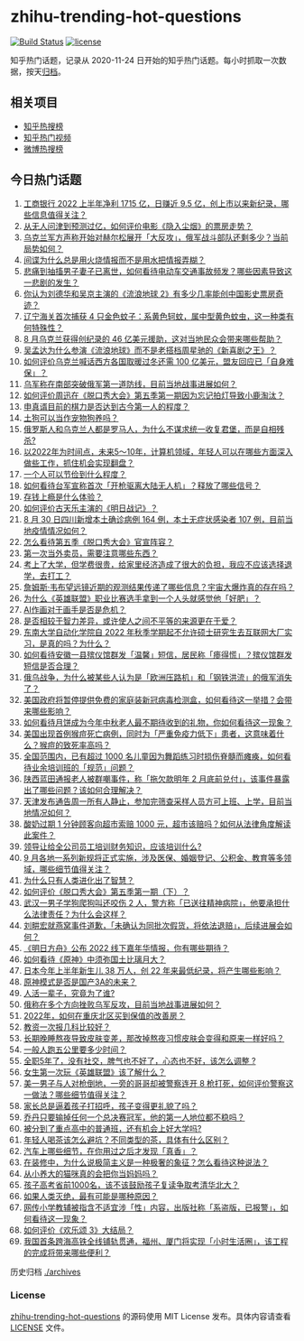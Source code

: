 # zhihu-trending-hot-questions

[![Build Status](https://github.com/justjavac/zhihu-trending-hot-questions/workflows/ci/badge.svg?branch=master)](https://github.com/justjavac/zhihu-trending-hot-questions/actions)
[![license](https://img.shields.io/github/license/justjavac/zhihu-trending-hot-questions)](https://github.com/justjavac/zhihu-trending-hot-questions/blob/master/LICENSE)

知乎热门话题，记录从 2020-11-24 日开始的知乎热门话题。每小时抓取一次数据，按天[归档](./archives)。

## 相关项目

- [知乎热搜榜](https://github.com/justjavac/zhihu-trending-top-search)
- [知乎热门视频](https://github.com/justjavac/zhihu-trending-hot-video)
- [微博热搜榜](https://github.com/justjavac/weibo-trending-hot-search)

## 今日热门话题

<!-- BEGIN -->
<!-- 最后更新时间 Thu Sep 01 2022 07:04:51 GMT+0800 (China Standard Time) -->

1. [工商银行 2022 上半年净利 1715 亿，日赚近 9.5 亿，创上市以来新纪录，哪些信息值得关注？](https://www.zhihu.com/question/550807272)
1. [从无人问津到预测过亿，如何评价电影《隐入尘烟》的票房走势？](https://www.zhihu.com/question/550455441)
1. [乌克兰军方声称开始对赫尔松展开「大反攻」，俄军战斗部队还剩多少？当前局势如何？](https://www.zhihu.com/question/550786927)
1. [间谍为什么总是用火烧情报而不是用水把情报弄糊？](https://www.zhihu.com/question/521366779)
1. [悲痛到抽搐男子妻子已离世，如何看待电动车交通事故频发？哪些因素导致这一悲剧的发生？](https://www.zhihu.com/question/551005789)
1. [你认为刘德华和吴京主演的《流浪地球 2》有多少几率能创中国影史票房奇迹？](https://www.zhihu.com/question/550730872)
1. [辽宁海关首次捕获 4 只金色蚊子：系黄色轲蚊，属中型黄色蚊虫，这一种类有何特殊性？](https://www.zhihu.com/question/551021268)
1. [8 月乌克兰获得创纪录的 46 亿美元援助，这对当地民众会带来哪些帮助？](https://www.zhihu.com/question/550889042)
1. [吴孟达为什么参演《流浪地球》而不是老搭档周星驰的《新喜剧之王》？](https://www.zhihu.com/question/311959965)
1. [如何评价乌克兰喊话西方各国取暖过冬还需 100 亿美元，盟友回应已「自身难保」？](https://www.zhihu.com/question/550770715)
1. [乌军称在南部突破俄军第一道防线，目前当地战事进展如何？](https://www.zhihu.com/question/550753794)
1. [如何评价周迅在《脱口秀大会》第五季第一期因为忘记拍灯导致小鹿淘汰？](https://www.zhihu.com/question/550843516)
1. [申真谞目前的棋力是否达到古今第一人的程度？](https://www.zhihu.com/question/550531872)
1. [土狗可以当作宠物狗养吗？](https://www.zhihu.com/question/333464236)
1. [俄罗斯人和乌克兰人都是罗马人，为什么不谋求统一收复君堡，而是自相残杀?](https://www.zhihu.com/question/550072946)
1. [以2022年为时间点，未来5～10年，计算机领域，年轻人可以在哪些方面深入做些工作，抓住机会实现翻盘？](https://www.zhihu.com/question/545918958)
1. [一个人可以节俭到什么程度？](https://www.zhihu.com/question/301201332)
1. [如何看待台军宣称首次「开枪驱离大陆无人机」？释放了哪些信号？](https://www.zhihu.com/question/550936807)
1. [存钱上瘾是什么体验？](https://www.zhihu.com/question/391039309)
1. [如何评价古天乐主演的《明日战记》？](https://www.zhihu.com/question/60772659)
1. [8 月 30 日四川新增本土确诊病例 164 例，本土无症状感染者 107 例，目前当地疫情情况如何？](https://www.zhihu.com/question/550911601)
1. [怎么看待第五季《脱口秀大会》官宣阵容？](https://www.zhihu.com/question/477035462)
1. [第一次当外卖员，需要注意哪些东西？](https://www.zhihu.com/question/431355717)
1. [考上了大学，但学费很贵，给家里经济造成了很大的负担，我应不应该选择退学，去打工？](https://www.zhihu.com/question/549407769)
1. [詹姆斯·韦布望远镜近期的观测结果传递了哪些信息？宇宙大爆炸真的存在吗？](https://www.zhihu.com/question/550918040)
1. [为什么《英雄联盟》职业比赛选手拿到一个人头就感觉他「好肥」？](https://www.zhihu.com/question/540821748)
1. [AI作画对于画手是否是危机？](https://www.zhihu.com/question/549274103)
1. [是否相较于智力差异，或许使人之间不平等的来源更在于爱？](https://www.zhihu.com/question/546214921)
1. [东南大学自动化学院自 2022 年秋季学期起不允许硕士研究生去互联网大厂实习，是真的吗？为什么？](https://www.zhihu.com/question/549983575)
1. [如何看待安徽一县殡仪馆群发「温馨」短信，居民称「瘆得慌」？殡仪馆群发短信是否合理？](https://www.zhihu.com/question/550783097)
1. [俄乌战争，为什么被某些人认为是「欧洲压路机」和「钢铁洪流」的俄军消失了？](https://www.zhihu.com/question/550067397)
1. [美国政府将暂停提供免费的家庭装新冠病毒检测盒，如何看待这一举措？会带来哪些影响？](https://www.zhihu.com/question/550504461)
1. [如何看待月饼成为今年中秋老人最不期待收到的礼物，你如何看待这一现象？](https://www.zhihu.com/question/550963224)
1. [美国出现首例猴痘死亡病例，同时为「严重免疫力低下」患者，这意味着什么？猴痘的致死率高吗？](https://www.zhihu.com/question/550899269)
1. [全国范围内，已有超过 1000 名儿童因为舞蹈练习时损伤脊髓而瘫痪，如何看待业余培训班的「规范」问题？](https://www.zhihu.com/question/550805229)
1. [陕西蓝田通报老人被群嘲事件，称「拖欠款明年 2 月底前兑付」，该事件暴露出了哪些问题？该如何合理解决？](https://www.zhihu.com/question/550902738)
1. [天津发布通告周一所有人静止，参加完筛查采样人员方可上班、上学，目前当地情况如何？](https://www.zhihu.com/question/550523825)
1. [酸奶过期 1 分钟顾客向超市索赔 1000 元，超市该赔吗？如何从法律角度解读此案件？](https://www.zhihu.com/question/550810533)
1. [领导让给全公司员工培训财务知识，应该培训什么?](https://www.zhihu.com/question/549599354)
1. [9 月各地一系列新规将正式实施，涉及医保、婚姻登记、公积金、教育等多领域，哪些细节值得关注？](https://www.zhihu.com/question/550816003)
1. [为什么只有人类进化出了智慧？](https://www.zhihu.com/question/32110547)
1. [如何评价《脱口秀大会》第五季第一期（下）？](https://www.zhihu.com/question/551053469)
1. [武汉一男子学狗爬狗叫还咬伤 2 人，警方称「已送往精神病院」，他要承担什么法律责任？为什么会这样？](https://www.zhihu.com/question/550764292)
1. [刘畊宏就燕窝事件道歉，「未确认为同批次假货，将依法退赔」，后续进展会如何？](https://www.zhihu.com/question/551000760)
1. [《明日方舟》公布 2022 线下嘉年华情报，你有哪些期待？](https://www.zhihu.com/question/551008108)
1. [如何看待《原神》中须弥国土比璃月大？](https://www.zhihu.com/question/550087886)
1. [日本今年上半年新生儿 38 万人，创 22 年来最低纪录，将产生哪些影响？](https://www.zhihu.com/question/550940397)
1. [原神模式是否是国产3A的未来？](https://www.zhihu.com/question/550794450)
1. [人活一辈子，究竟为了谁?](https://www.zhihu.com/question/550804366)
1. [俄称在多个方向挫败乌军反攻，目前当地战事进展如何？](https://www.zhihu.com/question/550795716)
1. [2022年，如何在重庆北区买到保值的改善房？](https://www.zhihu.com/question/549629975)
1. [教资一次报几科比较好？](https://www.zhihu.com/question/484050288)
1. [长期晚睡熬夜导致皮肤变差，那改掉熬夜习惯皮肤会变得和原来一样好吗？](https://www.zhihu.com/question/266384707)
1. [一般人跑五公里要多少时间？](https://www.zhihu.com/question/544942338)
1. [全职5年了，没有社交，脾气也不好了，心态也不好，该怎么调整 ?](https://www.zhihu.com/question/548865931)
1. [女生第一次玩《英雄联盟》该了解什么？](https://www.zhihu.com/question/543158553)
1. [美一男子与人对枪倒地，一旁的哥哥却被警察连开 8 枪打死，如何评价警察这一做法？哪些细节值得关注？](https://www.zhihu.com/question/550751916)
1. [家长总是逼着孩子打招呼，孩子变得更礼貌了吗？](https://www.zhihu.com/question/443114463)
1. [乔丹只要输掉任何一个总决赛冠军，他的第一人地位都不稳吗？](https://www.zhihu.com/question/396445028)
1. [被分到了重点高中的普通班，还有机会上好大学吗?](https://www.zhihu.com/question/550841241)
1. [年轻人喝茶该怎么避坑？不同类型的茶，具体有什么区别？](https://www.zhihu.com/question/550753675)
1. [汽车上哪些细节，在你用过之后才发现「真香」？](https://www.zhihu.com/question/550725278)
1. [在装修中，为什么说极简主义是一种极奢的象征？怎么看待这种说法？](https://www.zhihu.com/question/550843657)
1. [从小养大的猫咪真的会把你当妈妈吗？](https://www.zhihu.com/question/469076953)
1. [孩子高考省前1000名，该不该鼓励孩子复读争取考清华北大？](https://www.zhihu.com/question/333369685)
1. [如果人类灭绝，最有可能是哪种原因？](https://www.zhihu.com/question/296981711)
1. [网传小学教辅被指含不适宜涉「性」内容，出版社称「系盗版，已报警」，如何看待这一现象？](https://www.zhihu.com/question/551013183)
1. [如何评价《欢乐颂 3》大结局？](https://www.zhihu.com/question/550823727)
1. [我国首条跨海高铁全线铺轨贯通，福州、厦门将实现「小时生活圈」，该工程的完成将带来哪些便利？](https://www.zhihu.com/question/545169362)

<!-- END -->

历史归档 [./archives](./archives)

### License

[zhihu-trending-hot-questions](https://github.com/justjavac/zhihu-trending-hot-questions)
的源码使用 MIT License 发布。具体内容请查看 [LICENSE](./LICENSE) 文件。

